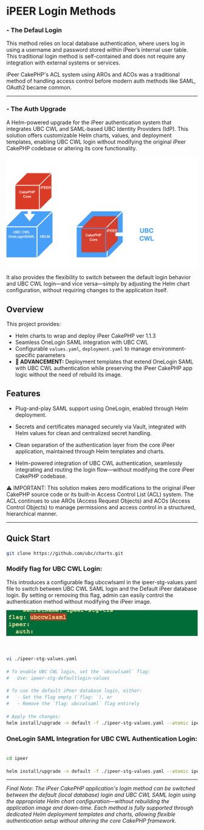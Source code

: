 # iPEER Login Methods

### - The Defaul Login

This method relies on local database authentication, where users log in using a username and password stored within iPeer’s internal user table. This traditional login method is self-contained and does not require any integration with external systems or services.

iPeer CakePHP's ACL system using AROs and ACOs was a traditional method of handling access control before modern auth methods like SAML, OAuth2 became common.


-----------


### - The Auth Upgrade 

A Helm-powered upgrade for the iPeer authentication system that integrates UBC CWL and SAML-based UBC Identity Providers (IdP). This solution offers customizable Helm charts, values, and deployment templates, enabling UBC CWL login without modifying the original iPeer CakePHP codebase or altering its core functionality.


![alt text](image-2.png)

It also provides the flexibility to switch between the default login behavior and UBC CWL login—and vice versa—simply by adjusting the Helm chart configuration, without requiring changes to the application itself.


## Overview

This project provides:

-  Helm charts to wrap and deploy iPeer CakePHP ver 1.1.3
-  Seamless OneLogin SAML integration with UBC CWL 
-  Configurable `values.yaml`, `deployment.yaml` to manage environment-specific parameters
-  **🚀 ADVANCEMENT:** Deployment templates that extend OneLogin SAML with UBC CWL authentication while preserving the iPeer CakePHP app logic without the need of rebuild its image. 

## Features

- Plug-and-play SAML support using OneLogin, enabled through Helm deployment.

- Secrets and certificates managed securely via Vault, integrated with Helm values for clean and centralized secret handling.

- Clean separation of the authentication layer from the core iPeer application, maintained through Helm templates and charts.

- Helm-powered integration of UBC CWL authentication, seamlessly integrating and routing the login flow—without modifying the core iPeer CakePHP codebase.

⚠️ IMPORTANT: This solution makes zero modifications to the original iPeer CakePHP source code or its built-in Access Control List (ACL) system. The ACL continues to use AROs (Access Request Objects) and ACOs (Access Control Objects) to manage permissions and access control in a structured, hierarchical manner.

------------------

##  Quick Start

``` bash
git clone https://github.com/ubc/charts.git

```

### Modify flag for UBC CWL Login:

This introduces a configurable flag ubccwlsaml in the ipeer-stg-values.yaml file to switch between UBC CWL SAML login and the Default iPeer database login. By setting or removing this flag, admin can easily control the authentication method without modifying the iPeer image. 

![alt text](image-3.png)

```bash


vi ./ipeer-stg-values.yaml

# To enable UBC CWL login, set the `ubccwlsaml` flag:
#   Use: ipeer-stg-defaultlogin-values

# To use the default iPeer database login, either:
#   - Set the flag empty (`flag: `), or
#   - Remove the `flag: ubccwlsaml` flag entirely

# Apply the changes:
helm install/upgrade -n default -f ./ipeer-stg-values.yaml --atomic ipeer-stg ./charts/ipeer


```


### OneLogin SAML Integration for UBC CWL Authentication Login:

```bash

cd ipeer

helm install/upgrade -n default -f ./ipeer-stg-values.yaml --atomic ipeer-stg ./charts/ipeer
```

------------------

*Final Note: The iPeer CakePHP application's login method can be switched between the default (local database) login and UBC CWL SAML login using the appropriate Helm chart configuration—without rebuilding the application image and down-time. Each method is fully supported through dedicated Helm deployment templates and charts, allowing flexible authentication setup without altering the core CakePHP framework.*

